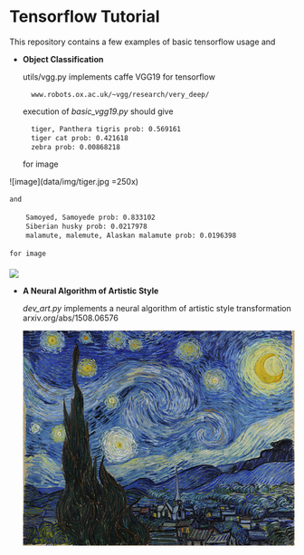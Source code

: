 # Tensorflow Tutorial

This repository contains a few examples of basic tensorflow usage and

- **Object Classification**

	utils/vgg.py implements caffe VGG19 for tensorflow

		www.robots.ox.ac.uk/~vgg/research/very_deep/

	execution of *basic_vgg19.py* should give

		tiger, Panthera tigris prob: 0.569161
		tiger cat prob: 0.421618
		zebra prob: 0.00868218

	for image

![image](data/img/tiger.jpg =250x)

	and

		Samoyed, Samoyede prob: 0.833102
		Siberian husky prob: 0.0217978
		malamute, malemute, Alaskan malamute prob: 0.0196398
	
	for image
<p><img src="https://github.com/sy0302/LearnTensorflow/blob/master/data/img/file.jpg" height="250" align="middle"></p>

- **A Neural Algorithm of Artistic Style**

	*dev_art.py* implements a neural algorithm of artistic style transformation
		arxiv.org/abs/1508.06576

	![image](data/img/art1.jpg?raw=true)
